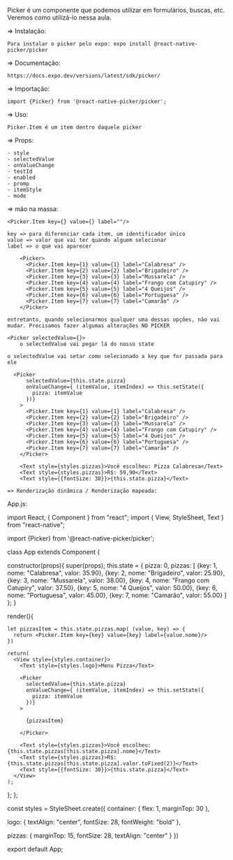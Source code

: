 Picker é um componente que podemos utilizar em formulários, buscas, etc. Veremos como utilizá-lo nessa aula.

=> Instalação:

    Para instalar o picker pelo expo: expo install @react-native-picker/picker

=> Documentação:

    https://docs.expo.dev/versions/latest/sdk/picker/

=> Importação:

    import {Picker} from '@react-native-picker/picker';

=> Uso:

    Picker.Item é um item dentro daquele picker

=> Props:

    - style
    - selectedValue
    - onValueChange
    - testId
    - enabled
    - promp
    - itemStyle
    - mode

=> mão na massa:

    <Picker.Item key={} value={} label=""/>

    key => para diferenciar cada item, um identificador único
    value => valor que vai ter quando alguem selecionar
    label => o que vai aparecer
    
        <Picker>
          <Picker.Item key={1} value={1} label="Calabresa" />
          <Picker.Item key={2} value={2} label="Brigadeiro" />
          <Picker.Item key={3} value={3} label="Mussarela" />
          <Picker.Item key={4} value={4} label="Frango com Catupiry" />
          <Picker.Item key={5} value={5} label="4 Queijos" />
          <Picker.Item key={6} value={6} label="Portuguesa" />
          <Picker.Item key={7} value={7} label="Camarão" />
        </Picker>
    
    entretanto, quando selecionarmos qualquer uma dessas opções, não vai mudar. Precisamos fazer algumas alterações NO PICKER

    <Picker selectedValue={}>
        o selectedValue vai pegar lá do nosso state

    o selectedValue vai setar como selecionado a key que for passada para ele

      <Picker 
          selectedValue={this.state.pizza}
          onValueChange={ (itemValue, itemIndex) => this.setState({
            pizza: itemValue
          })}
        >
          <Picker.Item key={1} value={1} label="Calabresa" />
          <Picker.Item key={2} value={2} label="Brigadeiro" />
          <Picker.Item key={3} value={3} label="Mussarela" />
          <Picker.Item key={4} value={4} label="Frango com Catupiry" />
          <Picker.Item key={5} value={5} label="4 Queijos" />
          <Picker.Item key={6} value={6} label="Portuguesa" />
          <Picker.Item key={7} value={7} label="Camarão" />
        </Picker>

        <Text style={styles.pizzas}>Você escolheu: Pizza Calabresa</Text>
        <Text style={styles.pizzas}>R$: 59,90</Text>
        <Text style={{fontSize: 30}}>{this.state.pizza}</Text>

    => Renderização dinâmica / Renderização mapeada:

App.js:

import React, { Component } from "react";
import { 
  View, 
  StyleSheet, 
  Text
} from "react-native";

import {Picker} from '@react-native-picker/picker';

class App extends Component {

  constructor(props){
    super(props);
    this.state = {
      pizza: 0,
      pizzas: [
                {key: 1, nome: "Calabresa", valor: 35.90},
                {key: 2, nome: "Brigadeiro", valor: 25.90},
                {key: 3, nome: "Mussarela", valor: 38.00},
                {key: 4, nome: "Frango com Catupiry", valor: 37.50},
                {key: 5, nome: "4 Queijos", valor: 50.00},
                {key: 6, nome: "Portuguesa", valor: 45.00},
                {key: 7, nome: "Camarão", valor: 55.00}
      ]
    };
  }

  render(){

    let pizzasItem = this.state.pizzas.map( (value, key) => {
      return <Picker.Item key={key} value={key} label={value.nome}/>
    })
    
    return(
      <View style={styles.container}>
        <Text style={styles.logo}>Menu Pizza</Text>

        <Picker 
          selectedValue={this.state.pizza}
          onValueChange={ (itemValue, itemIndex) => this.setState({
            pizza: itemValue
          })}
        >
          
          {pizzasItem}

        </Picker>

        <Text style={styles.pizzas}>Você escolheu: {this.state.pizzas[this.state.pizza].nome}</Text>
        <Text style={styles.pizzas}>R$: {this.state.pizzas[this.state.pizza].valor.toFixed(2)}</Text>
        <Text style={{fontSize: 30}}>{this.state.pizza}</Text>
      </View>
    );
  };
};

const styles = StyleSheet.create({
  container: {
    flex: 1,
    marginTop: 30
  },

  logo: {
    textAlign: "center",
    fontSize: 28,
    fontWeight: "bold"
  },

  pizzas: {
    marginTop: 15,
    fontSize: 28,
    textAlign: "center"
  }
})

export default App;


